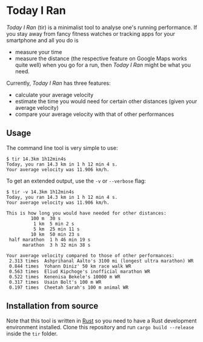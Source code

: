 # Today I Ran

*Today I Ran* (tir) is a minimalist tool to analyse one's running performance.
If you stay away from fancy fitness watches or tracking apps for your smartphone and all you do is
* measure your time
* measure the distance (the respective feature on Google Maps works quite well)
when you go for a run, then *Today I Ran* might be what you need.

Currently, *Today I Ran* has three features:
* calculate your average velocity
* estimate the time you would need for certain other distances (given your average velocity)
* compare your average velocity with that of other performances

## Usage

The command line tool is very simple to use:
```
$ tir 14.3km 1h12min4s
Today, you ran 14.3 km in 1 h 12 min 4 s.
Your average velocity was 11.906 km/h.
```

To get an extended output, use the `-v` or `--verbose` flag:
```
$ tir -v 14.3km 1h12min4s
Today, you ran 14.3 km in 1 h 12 min 4 s.
Your average velocity was 11.906 km/h.

This is how long you would have needed for other distances:
         100 m  30 s
          1 km  5 min 2 s
          5 km  25 min 11 s
         10 km  50 min 23 s
 half marathon  1 h 46 min 19 s
      marathon  3 h 32 min 38 s

Your average velocity compared to those of other performances:
 2.313 times  Ashprihanal Aalto's 3100 mi (longest ultra marathon) WR
 0.844 times  Yohann Diniz' 50 km race walk WR
 0.563 times  Eliud Kipchoge's inofficial marathon WR
 0.522 times  Kenenisa Bekele's 10000 m WR
 0.317 times  Usain Bolt's 100 m WR
 0.197 times  Cheetah Sarah's 100 m animal WR
```

## Installation from source
Note that this tool is written in [Rust](https://www.rust-lang.org/) so you need to have a Rust development environment installed.
Clone this repository and run `cargo build --release` inside the `tir` folder.
